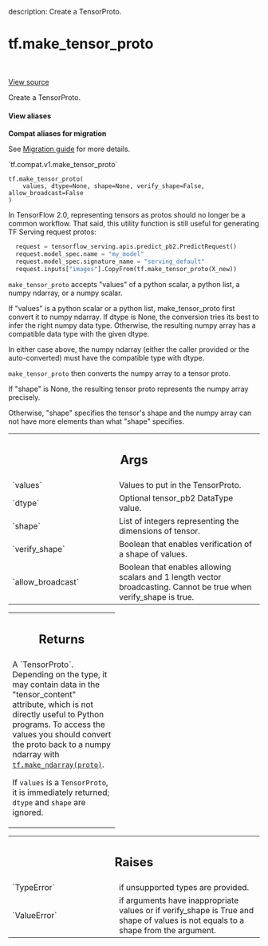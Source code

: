 description: Create a TensorProto.

<div itemscope itemtype="http://developers.google.com/ReferenceObject">
<meta itemprop="name" content="tf.make_tensor_proto" />
<meta itemprop="path" content="Stable" />
</div>

# tf.make_tensor_proto

<!-- Insert buttons and diff -->

<table class="tfo-notebook-buttons tfo-api nocontent" align="left">

</table>

<a target="_blank" class="external" href="/code/stable/tensorflow/python/framework/tensor_util.py">View source</a>



Create a TensorProto.

<section class="expandable">
  <h4 class="showalways">View aliases</h4>
  <p>
<b>Compat aliases for migration</b>
<p>See
<a href="https://www.tensorflow.org/guide/migrate">Migration guide</a> for
more details.</p>
<p>`tf.compat.v1.make_tensor_proto`</p>
</p>
</section>

<pre class="devsite-click-to-copy prettyprint lang-py tfo-signature-link">
<code>tf.make_tensor_proto(
    values, dtype=None, shape=None, verify_shape=False, allow_broadcast=False
)
</code></pre>



<!-- Placeholder for "Used in" -->

In TensorFlow 2.0, representing tensors as protos should no longer be a
common workflow. That said, this utility function is still useful for
generating TF Serving request protos:

```python
  request = tensorflow_serving.apis.predict_pb2.PredictRequest()
  request.model_spec.name = "my_model"
  request.model_spec.signature_name = "serving_default"
  request.inputs["images"].CopyFrom(tf.make_tensor_proto(X_new))
```

`make_tensor_proto` accepts "values" of a python scalar, a python list, a
numpy ndarray, or a numpy scalar.

If "values" is a python scalar or a python list, make_tensor_proto
first convert it to numpy ndarray. If dtype is None, the
conversion tries its best to infer the right numpy data
type. Otherwise, the resulting numpy array has a compatible data
type with the given dtype.

In either case above, the numpy ndarray (either the caller provided
or the auto-converted) must have the compatible type with dtype.

`make_tensor_proto` then converts the numpy array to a tensor proto.

If "shape" is None, the resulting tensor proto represents the numpy
array precisely.

Otherwise, "shape" specifies the tensor's shape and the numpy array
can not have more elements than what "shape" specifies.

<!-- Tabular view -->
 <table class="responsive fixed orange">
<colgroup><col width="214px"><col></colgroup>
<tr><th colspan="2"><h2 class="add-link">Args</h2></th></tr>

<tr>
<td>
`values`
</td>
<td>
        Values to put in the TensorProto.
</td>
</tr><tr>
<td>
`dtype`
</td>
<td>
         Optional tensor_pb2 DataType value.
</td>
</tr><tr>
<td>
`shape`
</td>
<td>
         List of integers representing the dimensions of tensor.
</td>
</tr><tr>
<td>
`verify_shape`
</td>
<td>
  Boolean that enables verification of a shape of values.
</td>
</tr><tr>
<td>
`allow_broadcast`
</td>
<td>
 Boolean that enables allowing scalars and 1 length vector
broadcasting. Cannot be true when verify_shape is true.
</td>
</tr>
</table>



<!-- Tabular view -->
 <table class="responsive fixed orange">
<colgroup><col width="214px"><col></colgroup>
<tr><th colspan="2"><h2 class="add-link">Returns</h2></th></tr>
<tr class="alt">
<td colspan="2">
A `TensorProto`. Depending on the type, it may contain data in the
"tensor_content" attribute, which is not directly useful to Python programs.
To access the values you should convert the proto back to a numpy ndarray
with <a href="../tf/make_ndarray.md"><code>tf.make_ndarray(proto)</code></a>.

If `values` is a `TensorProto`, it is immediately returned; `dtype` and
`shape` are ignored.
</td>
</tr>

</table>



<!-- Tabular view -->
 <table class="responsive fixed orange">
<colgroup><col width="214px"><col></colgroup>
<tr><th colspan="2"><h2 class="add-link">Raises</h2></th></tr>

<tr>
<td>
`TypeError`
</td>
<td>
 if unsupported types are provided.
</td>
</tr><tr>
<td>
`ValueError`
</td>
<td>
if arguments have inappropriate values or if verify_shape is
True and shape of values is not equals to a shape from the argument.
</td>
</tr>
</table>


